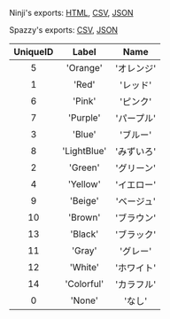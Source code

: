 Ninji's exports: [HTML](https://wuffs.org/acnh/bcsv_160/html/ItemColor.html), [CSV](https://wuffs.org/acnh/bcsv_160/csv/ItemColor.csv), [JSON](https://wuffs.org/acnh/bcsv_160/json/ItemColor.json)

Spazzy's exports: [CSV](https://github.com/McSpazzy/acnh-csv/blob/master/ItemColor.csv), [JSON](https://github.com/McSpazzy/acnh-json/blob/master/ItemColor.json)

| UniqueID | Label | Name |
|:--:|:--:|:--:|
| 5 | 'Orange' | 'オレンジ' | 
| 1 | 'Red' | 'レッド' | 
| 6 | 'Pink' | 'ピンク' | 
| 7 | 'Purple' | 'パープル' | 
| 3 | 'Blue' | 'ブルー' | 
| 8 | 'LightBlue' | 'みずいろ' | 
| 2 | 'Green' | 'グリーン' | 
| 4 | 'Yellow' | 'イエロー' | 
| 9 | 'Beige' | 'ベージュ' | 
| 10 | 'Brown' | 'ブラウン' | 
| 13 | 'Black' | 'ブラック' | 
| 11 | 'Gray' | 'グレー' | 
| 12 | 'White' | 'ホワイト' | 
| 14 | 'Colorful' | 'カラフル' | 
| 0 | 'None' | 'なし' | 
